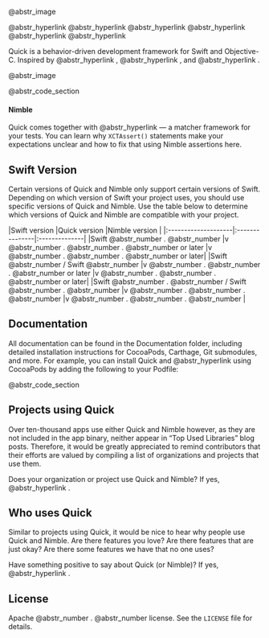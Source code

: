 @abstr_image 

@abstr_hyperlink @abstr_hyperlink @abstr_hyperlink @abstr_hyperlink @abstr_hyperlink @abstr_hyperlink 

Quick is a behavior-driven development framework for Swift and Objective-C. Inspired by @abstr_hyperlink , @abstr_hyperlink , and @abstr_hyperlink .

@abstr_image 

@abstr_code_section 

#### Nimble

Quick comes together with @abstr_hyperlink — a matcher framework for your tests. You can learn why `XCTAssert()` statements make your expectations unclear and how to fix that using Nimble assertions here.

## Swift Version

Certain versions of Quick and Nimble only support certain versions of Swift. Depending on which version of Swift your project uses, you should use specific versions of Quick and Nimble. Use the table below to determine which versions of Quick and Nimble are compatible with your project.

|Swift version |Quick version |Nimble version | |:--------------------|:---------------|:--------------| |Swift @abstr_number . @abstr_number |v @abstr_number . @abstr_number . @abstr_number or later |v @abstr_number . @abstr_number . @abstr_number or later| |Swift @abstr_number / Swift @abstr_number |v @abstr_number . @abstr_number . @abstr_number or later |v @abstr_number . @abstr_number . @abstr_number or later| |Swift @abstr_number . @abstr_number / Swift @abstr_number . @abstr_number |v @abstr_number . @abstr_number . @abstr_number |v @abstr_number . @abstr_number . @abstr_number |

## Documentation

All documentation can be found in the Documentation folder, including detailed installation instructions for CocoaPods, Carthage, Git submodules, and more. For example, you can install Quick and @abstr_hyperlink using CocoaPods by adding the following to your Podfile:

@abstr_code_section 

## Projects using Quick

Over ten-thousand apps use either Quick and Nimble however, as they are not included in the app binary, neither appear in “Top Used Libraries” blog posts. Therefore, it would be greatly appreciated to remind contributors that their efforts are valued by compiling a list of organizations and projects that use them. 

Does your organization or project use Quick and Nimble? If yes, @abstr_hyperlink .

## Who uses Quick

Similar to projects using Quick, it would be nice to hear why people use Quick and Nimble. Are there features you love? Are there features that are just okay? Are there some features we have that no one uses?

Have something positive to say about Quick (or Nimble)? If yes, @abstr_hyperlink .

## License

Apache @abstr_number . @abstr_number license. See the <code>LICENSE</code> file for details.
